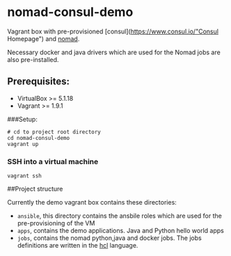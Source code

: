 # nomad-consul-demo

Vagrant box with pre-provisioned [consul](https://www.consul.io/"Consul Homepage") and [nomad](https://www.nomadproject.io/ "Nomad Homepage").

Necessary docker and java drivers which are used for the Nomad jobs are also pre-installed. 

## Prerequisites:
- VirtualBox >= 5.1.18
- Vagrant >= 1.9.1

###Setup:

```
# cd to project root directory
cd nomad-consul-demo
vagrant up
```

### SSH into a virtual machine
```
vagrant ssh
```

##Project structure

Currently the demo vagrant box contains these directories:

- ```ansible```, this directory contains the ansbile roles which are used for the pre-provisioning of the VM 
- ```apps```, contains the demo applications. Java and Python hello world apps 
- ```jobs```, contains the nomad python,java and docker jobs. The jobs definitions are written in the [hcl](https://github.com/hashicorp/hcl) language.